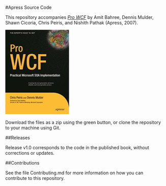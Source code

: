 #Apress Source Code

This repository accompanies [*Pro WCF*](http://www.apress.com/9781590597026) by Amit Bahree, Dennis Mulder, Shawn Cicoria, Chris Peiris, and Nishith Pathak (Apress, 2007).

![Cover image](9781590597026.jpg)

Download the files as a zip using the green button, or clone the repository to your machine using Git.

##Releases

Release v1.0 corresponds to the code in the published book, without corrections or updates.

##Contributions

See the file Contributing.md for more information on how you can contribute to this repository.

